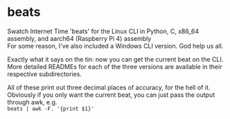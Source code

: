 # beats
Swatch Internet Time 'beats' for the Linux CLI in Python, C, x86_64 assembly, and aarch64 (Raspberry Pi 4) assembly  
For some reason, I've also included a Windows CLI version. God help us all.  

Exactly what it says on the tin: now you can get the current beat on the CLI.  
More detailed READMEs for each of the three versions are available in their respective subdirectories.

All of these print out three decimal places of accuracy, for the hell of it.  
Obviously if you only want the current beat, you can just pass the output through awk, e.g.  
`beats | awk -F. '{print $1}'`
